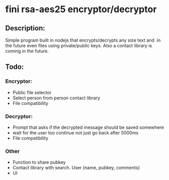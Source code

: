 # fini rsa-aes25 encryptor/decryptor

## Description:

Simple program built in nodejs that encrypts/decrypts any size text and  in the future even files using private/public keys. Also a contact library is coming in the future.

## Todo:

### Encryptor:

- Public file selector
- Select person from person contact library
- File compatibility

### Decryptor:

- Prompt that asks if the decrypted message should be saved somewhere
- wait for the user too continue not just go back after 5000ms
- File compatibility

### Other

- Function to share pubkey
- Contact library with search. User (name, pubkey, comments)
- UI